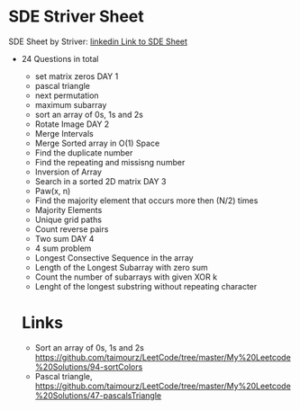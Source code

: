 # SDE Striver Sheet
SDE Sheet by Striver: [linkedin Link to SDE Sheet](https://www.linkedin.com/feed/update/urn:li:activity:7064421688834195456/?updateEntityUrn=urn%3Ali%3Afs_feedUpdate%3A%28V2%2Curn%3Ali%3Aactivity%3A7064421688834195456%29)
- 24 Questions in total
  - set matrix zeros DAY 1
  - pascal triangle
  - next permutation
  - maximum subarray
  - sort an array of 0s, 1s and 2s
  - Rotate Image DAY 2
  - Merge Intervals
  - Merge Sorted array in O(1) Space
  - Find the duplicate number
  - Find the repeating and missisng number
  - Inversion of Array
  - Search in a sorted 2D matrix DAY 3
  - Paw(x, n)
  - Find the majority element that occurs more then (N/2) times
  - Majority Elements
  - Unique grid paths
  - Count reverse pairs
  - Two sum DAY 4
  - 4 sum problem
  - Longest Consective Sequence in the array
  - Length of the Longest Subarray with zero sum
  - Count the number of subarrays with given XOR k
  -  Lenght of the longest substring without repeating character
 
    #  Links
  - Sort an array of 0s, 1s and 2s https://github.com/taimourz/LeetCode/tree/master/My%20Leetcode%20Solutions/94-sortColors
  - Pascal triangle, https://github.com/taimourz/LeetCode/tree/master/My%20Leetcode%20Solutions/47-pascalsTriangle
